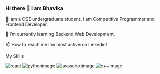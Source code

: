 ###                                                    Hi there 👋 I am Bhavika
🔭I am a CSE undergraduate student. I am Competitive Programmer and Frontend Developer.

🌱 I’m currently learning Backend Web Development.

📫 How to reach me I'm most active on Linkedin!

My Skills

![react](https://user-images.githubusercontent.com/91602025/171986072-e90ae63c-8d8c-4df3-9252-f688c153d810.png)
![pythonimage](https://user-images.githubusercontent.com/91602025/171986611-22cb9d14-cb68-438e-898d-c4c30301da96.jpeg)
![javascriptimage](https://user-images.githubusercontent.com/91602025/171986659-e3f81cb1-feea-44b2-9f05-3931d9d6911a.png)
![c++image](https://user-images.githubusercontent.com/91602025/171986695-3c80417c-6f54-4039-9f95-eb2b28457d17.png)


<!--
**Bhavika-14
/Bhavika-14** is a ✨ _special_ ✨ repository because its `README.md` (this file) appears on your GitHub profile.

Here are some ideas to get you started:

- 🔭 I’m currently working on ...
- 🌱 I’m currently learning ...
- 👯 I’m looking to collaborate on ...
- 🤔 I’m looking for help with ...
- 💬 Ask me about ...
- 📫 How to reach me: ...
- 😄 Pronouns: ...
- ⚡ Fun fact: ...
-->
